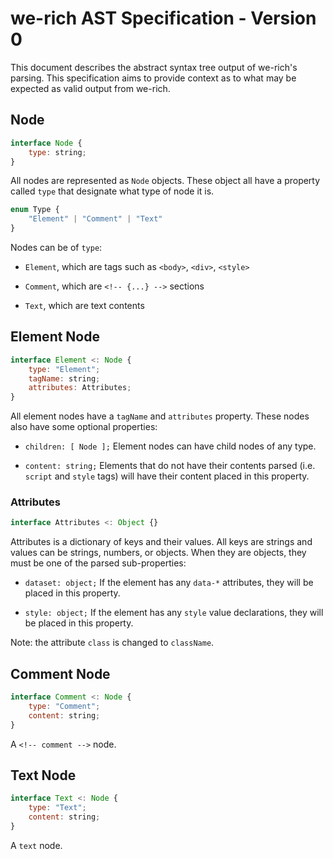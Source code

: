 # we-rich AST Specification - Version 0

This document describes the abstract syntax tree output of we-rich's parsing. This specification aims to provide context as to what may be expected as valid output from we-rich.

## Node

```js
interface Node {
	type: string;
}
```

All nodes are represented as `Node` objects. These object all have a property called `type` that designate what type of node it is.

```js
enum Type {
	"Element" | "Comment" | "Text"
}
```

Nodes can be of `type`:

- `Element`, which are tags such as `<body>`, `<div>`, `<style>`

- `Comment`, which are `<!-- {...} -->` sections

- `Text`, which are text contents

## Element Node

```js
interface Element <: Node {
	type: "Element";
	tagName: string;
	attributes: Attributes;
}
```

All element nodes have a `tagName` and `attributes` property. These nodes also have some optional properties:

- `children: [ Node ];` Element nodes can have child nodes of any type.

- `content: string;` Elements that do not have their contents parsed (i.e. `script` and `style` tags) will have their content placed in this property.

### Attributes

```js
interface Attributes <: Object {}
```

Attributes is a dictionary of keys and their values. All keys are strings and values can be strings, numbers, or objects. When they are objects, they must be one of the parsed sub-properties:

- `dataset: object;` If the element has any `data-*` attributes, they will be placed in this property.

- `style: object;` If the element has any `style` value declarations, they will be placed in this property.

Note: the attribute `class` is changed to `className`.

## Comment Node

```js
interface Comment <: Node {
	type: "Comment";
	content: string;
}
```

A `<!-- comment -->` node.

## Text Node

```js
interface Text <: Node {
	type: "Text";
	content: string;
}
```

A `text` node.
